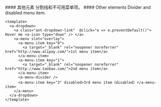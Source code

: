 <cn>
#### 其他元素
分割线和不可用菜单项。
</cn>

<us>
#### Other elements
Divider and disabled menu item.
</us>

```tpl
<template>
  <a-dropdown>
    <a class="ant-dropdown-link"  @click="e => e.preventDefault()"> Hover me <a-icon type="down" /> </a>
    <a-menu slot="overlay">
      <a-menu-item key="0">
        <a target="_blank" rel="noopener noreferrer" href="http://www.alipay.com/">1st menu item</a>
      </a-menu-item>
      <a-menu-item key="1">
        <a target="_blank" rel="noopener noreferrer" href="http://www.taobao.com/">2nd menu item</a>
      </a-menu-item>
      <a-menu-divider />
      <a-menu-item key="3" disabled>3rd menu item（disabled）</a-menu-item>
    </a-menu>
  </a-dropdown>
</template>
```
